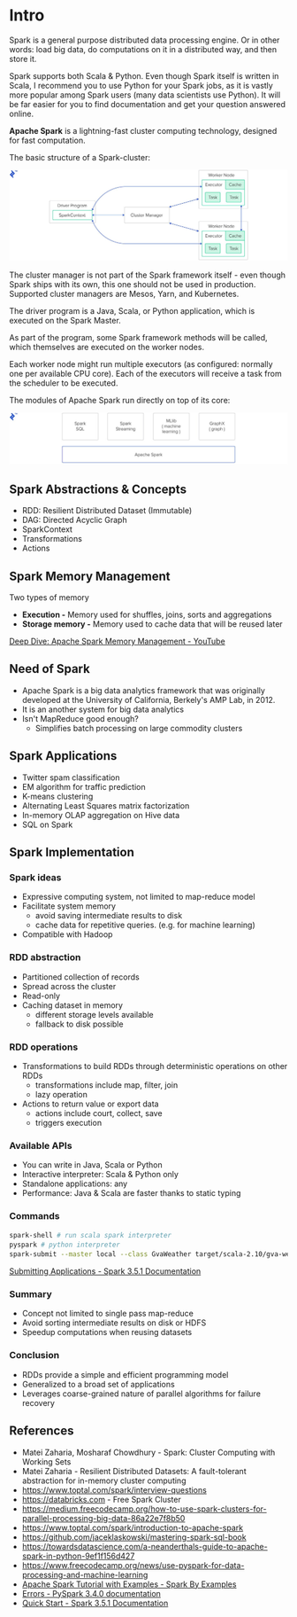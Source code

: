 # Intro

Spark is a general purpose distributed data processing engine. Or in other words: load big data, do computations on it in a distributed way, and then store it.

Spark supports both Scala & Python. Even though Spark itself is written in Scala, I recommend you to use Python for your Spark jobs, as it is vastly more popular among Spark users (many data scientists use Python). It will be far easier for you to find documentation and get your question answered online.

**Apache Spark** is a lightning-fast cluster computing technology, designed for fast computation.

The basic structure of a Spark-cluster:

![image](../../media/Technologies-Apache-Apache-Spark-image1.jpg)

The cluster manager is not part of the Spark framework itself - even though Spark ships with its own, this one should not be used in production. Supported cluster managers are Mesos, Yarn, and Kubernetes.

The driver program is a Java, Scala, or Python application, which is executed on the Spark Master.

As part of the program, some Spark framework methods will be called, which themselves are executed on the worker nodes.

Each worker node might run multiple executors (as configured: normally one per available CPU core). Each of the executors will receive a task from the scheduler to be executed.

The modules of Apache Spark run directly on top of its core:

![image](../../media/Technologies-Apache-Apache-Spark-image2.jpg)

## Spark Abstractions & Concepts

- RDD: Resilient Distributed Dataset (Immutable)
- DAG: Directed Acyclic Graph
- SparkContext
- Transformations
- Actions

## Spark Memory Management

Two types of memory

- **Execution -** Memory used for shuffles, joins, sorts and aggregations
- **Storage memory -** Memory used to cache data that will be reused later

[Deep Dive: Apache Spark Memory Management - YouTube](https://www.youtube.com/watch?v=dPHrykZL8Cg&ab_channel=SparkSummit)

## Need of Spark

- Apache Spark is a big data analytics framework that was originally developed at the University of California, Berkely's AMP Lab, in 2012.
- It is an another system for big data analytics
- Isn't MapReduce good enough?
    - Simplifies batch processing on large commodity clusters

## Spark Applications

- Twitter spam classification
- EM algorithm for traffic prediction
- K-means clustering
- Alternating Least Squares matrix factorization
- In-memory OLAP aggregation on Hive data
- SQL on Spark

## Spark Implementation

### Spark ideas

- Expressive computing system, not limited to map-reduce model
- Facilitate system memory
    - avoid saving intermediate results to disk
    - cache data for repetitive queries. (e.g. for machine learning)
- Compatible with Hadoop

### RDD abstraction

- Partitioned collection of records
- Spread across the cluster
- Read-only
- Caching dataset in memory
    - different storage levels available
    - fallback to disk possible

### RDD operations

- Transformations to build RDDs through deterministic operations on other RDDs
    - transformations include map, filter, join
    - lazy operation
- Actions to return value or export data
    - actions include court, collect, save
    - triggers execution

### Available APIs

- You can write in Java, Scala or Python
- Interactive interpreter: Scala & Python only
- Standalone applications: any
- Performance: Java & Scala are faster thanks to static typing

### Commands

```bash
spark-shell # run scala spark interpreter
pyspark # python interpreter
spark-submit --master local --class GvaWeather target/scala-2.10/gva-weather_2.10-1.0.jar #job submission
```

[Submitting Applications - Spark 3.5.1 Documentation](https://spark.apache.org/docs/latest/submitting-applications.html)

### Summary

- Concept not limited to single pass map-reduce
- Avoid sorting intermediate results on disk or HDFS
- Speedup computations when reusing datasets

### Conclusion

- RDDs provide a simple and efficient programming model
- Generalized to a broad set of applications
- Leverages coarse-grained nature of parallel algorithms for failure recovery

## References

- Matei Zaharia, Mosharaf Chowdhury - Spark: Cluster Computing with Working Sets
- Matei Zaharia - Resilient Distributed Datasets: A fault-tolerant abstraction for in-memory cluster computing
- https://www.toptal.com/spark/interview-questions
- https://databricks.com - Free Spark Cluster
- https://medium.freecodecamp.org/how-to-use-spark-clusters-for-parallel-processing-big-data-86a22e7f8b50
- https://www.toptal.com/spark/introduction-to-apache-spark
- https://github.com/jaceklaskowski/mastering-spark-sql-book
- https://towardsdatascience.com/a-neanderthals-guide-to-apache-spark-in-python-9ef1f156d427
- https://www.freecodecamp.org/news/use-pyspark-for-data-processing-and-machine-learning
- [Apache Spark Tutorial with Examples - Spark By Examples](https://sparkbyexamples.com/)
- [Errors - PySpark 3.4.0 documentation](https://spark.apache.org/docs/latest/api/python/reference/pyspark.errors.html)
- [Quick Start - Spark 3.5.1 Documentation](https://spark.apache.org/docs/latest/quick-start.html)
